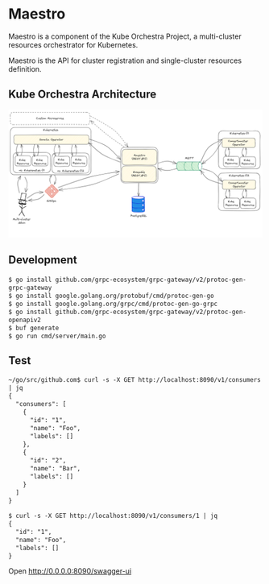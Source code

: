 # Maestro

Maestro is a component of the Kube Orchestra Project, a multi-cluster resources orchestrator for Kubernetes.

Maestro is the API for cluster registration and single-cluster resources definition.

## Kube Orchestra Architecture

![Kube Orchestra Architecture](./architecture.png)

## Development

```
$ go install github.com/grpc-ecosystem/grpc-gateway/v2/protoc-gen-grpc-gateway
$ go install google.golang.org/protobuf/cmd/protoc-gen-go
$ go install google.golang.org/grpc/cmd/protoc-gen-go-grpc
$ go install github.com/grpc-ecosystem/grpc-gateway/v2/protoc-gen-openapiv2
$ buf generate
$ go run cmd/server/main.go
```

## Test

```
~/go/src/github.com$ curl -s -X GET http://localhost:8090/v1/consumers | jq
{
  "consumers": [
    {
      "id": "1",
      "name": "Foo",
      "labels": []
    },
    {
      "id": "2",
      "name": "Bar",
      "labels": []
    }
  ]
}
```

```
$ curl -s -X GET http://localhost:8090/v1/consumers/1 | jq
{
  "id": "1",
  "name": "Foo",
  "labels": []
}
```

Open http://0.0.0.0:8090/swagger-ui
